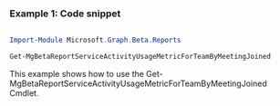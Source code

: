 ### Example 1: Code snippet

```powershell

Import-Module Microsoft.Graph.Beta.Reports

Get-MgBetaReportServiceActivityUsageMetricForTeamByMeetingJoined

```
This example shows how to use the Get-MgBetaReportServiceActivityUsageMetricForTeamByMeetingJoined Cmdlet.

